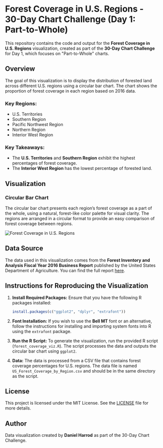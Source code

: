 
# Forest Coverage in U.S. Regions - 30-Day Chart Challenge (Day 1: Part-to-Whole)

This repository contains the code and output for the **Forest Coverage in U.S. Regions** visualization, created as part of the **30-Day Chart Challenge** for Day 1, which focuses on "Part-to-Whole" charts.

## Overview

The goal of this visualization is to display the distribution of forested land across different U.S. regions using a circular bar chart. The chart shows the proportion of forest coverage in each region based on 2016 data.

### Key Regions:
- U.S. Territories
- Southern Region
- Pacific Northwest Region
- Northern Region
- Interior West Region

### Key Takeaways:
- The **U.S. Territories** and **Southern Region** exhibit the highest percentages of forest coverage.
- The **Interior West Region** has the lowest percentage of forested land.

## Visualization

### Circular Bar Chart

The circular bar chart presents each region’s forest coverage as a part of the whole, using a natural, forest-like color palette for visual clarity. The regions are arranged in a circular format to provide an easy comparison of forest coverage between regions.

![Forest Coverage in U.S. Regions](./path_to_your_plot_image.png)

## Data Source

The data used in this visualization comes from the **Forest Inventory and Analysis Fiscal Year 2016 Business Report** published by the United States Department of Agriculture. You can find the full report [here](https://www.fs.usda.gov/sites/default/files/fs_media/fs_document/publication-15817-usda-forest-service-fia-annual-report-508.pdf).

## Instructions for Reproducing the Visualization

1. **Install Required Packages:**
   Ensure that you have the following R packages installed:

   ```r
   install.packages(c("ggplot2", "dplyr", "extrafont"))
   ```

2. **Font Installation:**
   If you wish to use the **Bell MT** font or an alternative, follow the instructions for installing and importing system fonts into R using the `extrafont` package.

3. **Run the R Script:**
   To generate the visualization, run the provided R script (`forest_coverage_viz.R`). The script processes the data and outputs the circular bar chart using `ggplot2`.

4. **Data:**
   The data is processed from a CSV file that contains forest coverage percentages for U.S. regions. The data file is named `US_Forest_Coverage_by_Region.csv` and should be in the same directory as the script.

## License

This project is licensed under the MIT License. See the [LICENSE](./LICENSE) file for more details.

## Author

Data visualization created by **Daniel Harrod** as part of the 30-Day Chart Challenge.

